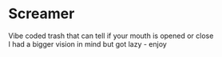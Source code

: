# Screamer
Vibe coded trash that can tell if your mouth is opened or close<br>
I had a bigger vision in mind but got lazy - enjoy
